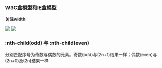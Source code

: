 ### W3C盒模型和IE盒模型

**关注width**

![](https://images2015.cnblogs.com/blog/964016/201607/964016-20160726105909794-2006287331.jpg)
![](https://images2015.cnblogs.com/blog/964016/201607/964016-20160726110215294-2099215633.jpg)

### :nth-child(odd) 与 :nth-child(even)

分别匹配序号为奇数与偶数的元素。奇数(odd)与(2n+1)结果一样；偶数(even)与(2n+0)及(2n)结果一样
